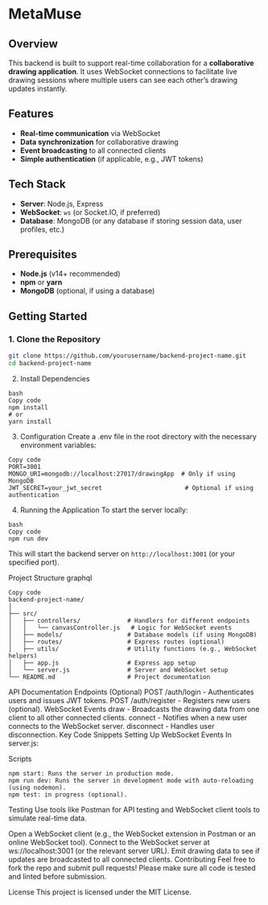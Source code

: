 # MetaMuse

## Overview
This backend is built to support real-time collaboration for a **collaborative drawing application**. It uses WebSocket connections to facilitate live drawing sessions where multiple users can see each other’s drawing updates instantly.

## Features
- **Real-time communication** via WebSocket
- **Data synchronization** for collaborative drawing
- **Event broadcasting** to all connected clients
- **Simple authentication** (if applicable, e.g., JWT tokens)

## Tech Stack
- **Server**: Node.js, Express
- **WebSocket**: `ws` (or Socket.IO, if preferred)
- **Database**: MongoDB (or any database if storing session data, user profiles, etc.)

## Prerequisites
- **Node.js** (v14+ recommended)
- **npm** or **yarn**
- **MongoDB** (optional, if using a database)

## Getting Started

### 1. Clone the Repository
```bash
git clone https://github.com/yourusername/backend-project-name.git
cd backend-project-name
```
2. Install Dependencies
```
bash
Copy code
npm install
# or
yarn install
```
3. Configuration
Create a .env file in the root directory with the necessary environment variables:

```
Copy code
PORT=3001
MONGO_URI=mongodb://localhost:27017/drawingApp  # Only if using MongoDB
JWT_SECRET=your_jwt_secret                       # Optional if using authentication
```
4. Running the Application
To start the server locally:
```
bash
Copy code
npm run dev
```
This will start the backend server on ```http://localhost:3001``` (or your specified port).

Project Structure
graphql
```
Copy code
backend-project-name/
│
├── src/
│   ├── controllers/             # Handlers for different endpoints
│   │   └── canvasController.js   # Logic for WebSocket events
│   ├── models/                  # Database models (if using MongoDB)
│   ├── routes/                  # Express routes (optional)
│   ├── utils/                   # Utility functions (e.g., WebSocket helpers)
│   ├── app.js                   # Express app setup
│   └── server.js                # Server and WebSocket setup
└── README.md                    # Project documentation
```
API Documentation
Endpoints (Optional)
POST /auth/login - Authenticates users and issues JWT tokens.
POST /auth/register - Registers new users (optional).
WebSocket Events
draw - Broadcasts the drawing data from one client to all other connected clients.
connect - Notifies when a new user connects to the WebSocket server.
disconnect - Handles user disconnection.
Key Code Snippets
Setting Up WebSocket Events
In server.js:


Scripts
```
npm start: Runs the server in production mode.
npm run dev: Runs the server in development mode with auto-reloading (using nodemon).
npm test: in progress (optional).
```
Testing
Use tools like Postman for API testing and WebSocket client tools to simulate real-time data.

Open a WebSocket client (e.g., the WebSocket extension in Postman or an online WebSocket tool).
Connect to the WebSocket server at ws://localhost:3001 (or the relevant server URL).
Emit drawing data to see if updates are broadcasted to all connected clients.
Contributing
Feel free to fork the repo and submit pull requests! Please make sure all code is tested and linted before submission.

License
This project is licensed under the MIT License.